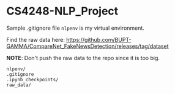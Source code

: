 # CS4248-NLP_Project

Sample .gitignore file
`nlpenv` is my virtual environment.

Find the raw data here:
https://github.com/BUPT-GAMMA/CompareNet_FakeNewsDetection/releases/tag/dataset

**NOTE**: Don't push the raw data to the repo since it is too big.
```
nlpenv/
.gitignore
.ipynb_checkpoints/
raw_data/
```
